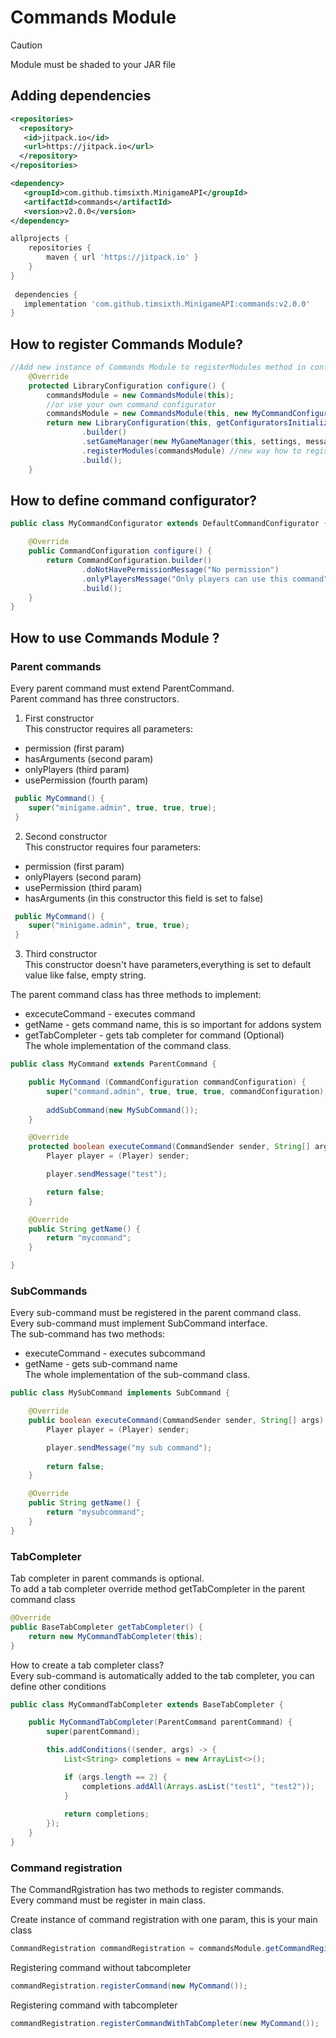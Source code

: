 # Commands Module

> [!CAUTION]
> Module must be shaded to your JAR file

## Adding dependencies

```xml
<repositories>
  <repository>
   <id>jitpack.io</id>
   <url>https://jitpack.io</url>
  </repository>
</repositories>

<dependency>
   <groupId>com.github.timsixth.MinigameAPI</groupId>
   <artifactId>commands</artifactId>
   <version>v2.0.0</version>
</dependency>
```

```gradle
allprojects {
	repositories {
		maven { url 'https://jitpack.io' }
	}
}
  
 dependencies {
   implementation 'com.github.timsixth.MinigameAPI:commands:v2.0.0'    
}
```

## How to register Commands Module?

```java
//Add new instance of Commands Module to registerModules method in configure method
    @Override
    protected LibraryConfiguration configure() {
        commandsModule = new CommandsModule(this);
        //or use your own command configurator
        commandsModule = new CommandsModule(this, new MyCommandConfigurator());
        return new LibraryConfiguration(this, getConfiguratorsInitializer())
                .builder()
                .setGameManager(new MyGameManager(this, settings, messages))
                .registerModules(commandsModule) //new way how to register command module
                .build();
    }
```

## How to define command configurator?

```java
public class MyCommandConfigurator extends DefaultCommandConfigurator {

    @Override
    public CommandConfiguration configure() {
        return CommandConfiguration.builder()
                .doNotHavePermissionMessage("No permission")
                .onlyPlayersMessage("Only players can use this command")
                .build();
    }
}
```

## How to use Commands Module ?

### Parent commands
Every parent command must extend ParentCommand.<br>
Parent command has three constructors.<br>
1. First constructor <br>
This constructor requires all parameters:<br>

- permission (first param)
- hasArguments (second param)
- onlyPlayers (third param)
- usePermission (fourth param)

```java
 public MyCommand() {
    super("minigame.admin", true, true, true);
 }
```
2. Second constructor<br>
This constructor requires four parameters:<br>
- permission (first param)<br>
- onlyPlayers (second param)<br>
- usePermission (third param)<br>
- hasArguments (in this constructor this field is set to false)
```java
 public MyCommand() {
    super("minigame.admin", true, true);
 }
```
3. Third constructor <br>
This constructor doesn't have parameters,everything is set to default value like false, empty string.<br>

The parent command class has three methods to implement:<br>
- excecuteCommand - executes command<br>
- getName - gets command name, this is so important for addons system<br>
- getTabCompleter - gets tab completer for command (Optional)<br>
The whole implementation of the command class.
```java
public class MyCommand extends ParentCommand {

    public MyCommand (CommandConfiguration commandConfiguration) {
        super("command.admin", true, true, true, commandConfiguration);
        
        addSubCommand(new MySubCommand());
    }

    @Override
    protected boolean executeCommand(CommandSender sender, String[] args) {
        Player player = (Player) sender;

        player.sendMessage("test");

        return false;
    }

    @Override
    public String getName() {
        return "mycommand";
    }

}
```

### SubCommands
Every sub-command must be registered in the parent command class.<br>
Every sub-command must implement SubCommand interface.<br>
The sub-command has two methods:<br>
- executeCommand - executes subcommand<br>
- getName - gets sub-command name<br>
The whole implementation of the sub-command class.
```java
public class MySubCommand implements SubCommand {

    @Override
    public boolean executeCommand(CommandSender sender, String[] args) {
        Player player = (Player) sender;

        player.sendMessage("my sub command");
        
        return false;
    }

    @Override
    public String getName() {
        return "mysubcommand";
    }
}
```

### TabCompleter 
Tab completer in parent commands is optional.<br>
To add a tab completer override method getTabCompleter in the parent command class
```java
@Override
public BaseTabCompleter getTabCompleter() {
    return new MyCommandTabCompleter(this);
}
```
How to create a tab completer class?<br>
Every sub-command is automatically added to the tab completer, you can define other conditions
```java
public class MyCommandTabCompleter extends BaseTabCompleter {

    public MyCommandTabCompleter(ParentCommand parentCommand) {
        super(parentCommand);

        this.addConditions((sender, args) -> {
            List<String> completions = new ArrayList<>();

            if (args.length == 2) {
                completions.addAll(Arrays.asList("test1", "test2"));
            }
             
            return completions;
        });
    }
}
```

### Command registration
The CommandRgistration has two methods to register commands.<br>
Every command must be register in main class.

Create instance of command registration with one param, this is your main class 
```java
CommandRegistration commandRegistration = commandsModule.getCommandRegistration();
```
Registering command without tabcompleter
```java
commandRegistration.registerCommand(new MyCommand());
```
Registering command with tabcompleter
```java
commandRegistration.registerCommandWithTabCompleter(new MyCommand());
```
